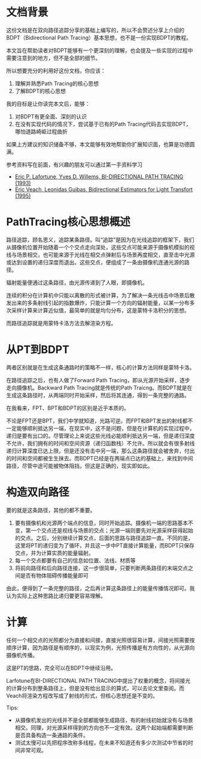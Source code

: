 # 文档背景

这份文档是在双向路径追踪分享的基础上编写的，所以不会赘述分享上介绍的BDPT（Bidirectional Path Tracing）基本思想，也不是一份实现BDPT的教程。

本文旨在帮助读者对BDPT能够有一个更深刻的理解，也会提及一些实现的过程中需要注意到的地方，但不是全部的细节。

所以想要充分的利用好这份文档，你应该：

1. 理解并熟悉Path Tracing的核心思想
2. 了解BDPT的核心思想

我的目标是让你读完本文后，能够：

1. 对BDPT有更全面、深刻的认识
2. 在没有实现代码的情况下，尝试基于已有的Path Tracing代码去实现BDPT，哪怕道路崎岖过程曲折

如果上方建议的知识储备不够，本文能够有效地帮助你扩展知识面，也算是功德圆满。



参考资料写在前面，有兴趣的朋友可以通过第一手资料学习

- [Eric P. Lafortune, Yves D. Willems, BI-DIRECTIONAL PATH TRACING (1993)](https://www.cs.princeton.edu/courses/archive/fall03/cs526/papers/lafortune93.pdf)
- [Eric Veach, Leonidas Guibas, Bidirectional Estimators for Light Transfort (1995)](http://www0.cs.ucl.ac.uk/research/vr/Projects/VLF/vlfpapers/multi-pass_hybrid/Veach_E__Bi-directional_Estimators_for_Light_Transport.pdf)



# PathTracing核心思想概述

路径追踪，顾名思义，追踪某条路径。叫“追踪”是因为在光线追踪的框架下，我们从摄像机位置开始随着一个个交点走向深处，这些交点可能来源于摄像机模拟的视线与场景相交，也可能来源于光线在相交点弹射后与场景再度相交，直至击中光源或达到设置的递归深度而退出。这些交点，便组成了一条由摄像机连通光源的路径。

辐射能量便通过这条路径，由光源传递到了人眼，即摄像机。

连续的积分在计算机中只能以离散的形式被计算，为了解决一条光线击中场景后散发出来的多条射线引起的指数爆炸，只能计算一个方向的辐射能量，以某一分布多次采样计算来计算近似值，最简单的就是均匀分布，这是蒙特卡洛积分的思想。

而路径追踪就是用蒙特卡洛方法去解渲染方程。

# 从PT到BDPT

两者区别就是在生成这条通路时的策略不一样，核心的计算方法同样是蒙特卡洛。

在路径追踪之后，也有人做了Forward Path Tracing，即从光源开始采样，逐步走向摄像机。Backward Path Tracing就是传统的Path Traicng。而BDPT就是在生成这条路径时，从两端同时开始采样，然后将其连通，得到一条完整的通路。

在我看来，FPT、BPT和BDPT的区别是近乎本质的。

不论是FPT还是BPT，我们中学就知道，光路可逆。而FPT和BPT发出的射线都不一定能够顺利抵达另一端，在现实中，这不是问题，但是在计算机的实现过程中，递归是要有出口的。尽管理论上来说这些光线必能顺利抵达另一端，但是递归深度不允许，我们拥有的时间和空间资源（递归函数栈）不允许。所以就会有很多射线递归计算深度已达上限，但是还没有击中另一端，那么这条路径就会被舍弃，付出的时间和空间都被生生抹去。而BDPT已经是在两端点已达的基础上，来找到中间路径，尽管中途可能被物体阻挡，但这是正确的，现实即如此。

# 构造双向路径

要的就是这条路径，其他的都不重要。

1. 要有摄像机和光源两个端点的信息，同时开始追踪。摄像机一端的思路基本不变，第一个交点还是视线与场景的交点；光源一端则要先对光源采样获得起始的交点。之后，分别继续计算交点，后面的思路与路径追踪一直。不同的是，这里将PT的递归变为了循环，并且这一步中PT直接计算能量，而BDPT只保存交点，并为计算实质的能量辐射。
2. 每一个交点都要有自己的信息如位置、法线、材质等
3. 将前向路径和后向路径连接，这一步很简单，只要判断两条路径的末端交点之间是否有物体阻碍传播能量即可

由此，便得到了一条完整的路径，之后再计算这条路径上的能量传播情况即可。我认为实际上这种思路比递归要更容易理解。

# 计算

任何一个相交点的光照都分为直接和间接，直接光照很容易计算，间接光照需要按顺序计算，因为路径是有顺序的，以现实为例，光照传播是有方向性的，从光源向摄像机传播。

这是PT的思路，完全可以在BDPT中继续沿用。

Larfotune在BI-DIRECTIONAL PATH TRACING中提出了权重的概念，将间接光的计算分布到整条路径上，但是没有给出显示的算式，可以去论文里查阅。而Veach将渲染方程改写成了射线的形式，但核心思想还是不变的。

Tips: 

- 从摄像机发出的光线并不是全部都能够生成路径，有的射线初始就没有与场景相交。同理，对光源采样得到的方向也不一定有效。这两个起始端都需要判断是否具备构造一条通路的条件。
- 测试太慢可以先把程序改称多线程，在未来不知道还有多少次测试中节省的时间非常可观。


